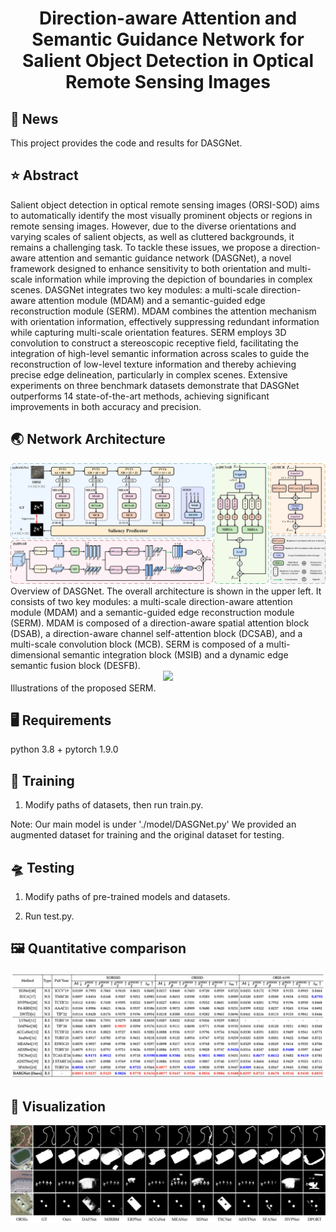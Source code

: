 <div align="center">
<h1>Direction-aware Attention and Semantic Guidance Network for Salient Object Detection in Optical Remote Sensing Images </h1>
</div>

## 📰 News
This project provides the code and results for DASGNet.

## ⭐ Abstract
Salient object detection in optical remote sensing images (ORSI-SOD) aims to automatically identify the most visually prominent objects or regions in remote sensing images. However, due to the diverse orientations and varying scales of salient objects, as well as cluttered backgrounds, it remains a challenging task. To tackle these issues, we propose a direction-aware attention and semantic guidance network (DASGNet), a novel framework designed to enhance sensitivity to both orientation and multi-scale information while improving the depiction of boundaries in complex scenes. DASGNet integrates two key modules: a multi-scale direction-aware attention module (MDAM) and a semantic-guided edge reconstruction module (SERM). MDAM combines the attention mechanism with orientation information, effectively suppressing redundant information while capturing multi-scale orientation features. SERM employs 3D convolution to construct a stereoscopic receptive field, facilitating the integration of high-level semantic information across scales to guide the reconstruction of low-level texture information and thereby achieving precise edge delineation, particularly in complex scenes. Extensive experiments on three benchmark datasets demonstrate that DASGNet outperforms 14 state-of-the-art methods, achieving significant improvements in both accuracy and precision.

## 🌏 Network Architecture
   <div align=center>
   <img src="https://github.com/ICMR-2025/DASGNet/blob/main/images/DASGNet.png">
   </div>
Overview of DASGNet. The overall architecture is shown in the upper left. It consists of two key modules: a multi-scale direction-aware attention module (MDAM) and a semantic-guided edge reconstruction module (SERM). MDAM is composed of a direction-aware spatial attention block (DSAB), a direction-aware channel self-attention block (DCSAB), and a multi-scale convolution block (MCB). SERM is composed of a multi-dimensional semantic integration block (MSIB) and a dynamic edge semantic fusion block (DESFB).


   <div align=center>
   <img src="https://github.com/ICMR-2025/DASGNet/blob/main/images/SERM.png">
   </div>
Illustrations of the proposed SERM.
   
## 🖥️ Requirements
   python 3.8 + pytorch 1.9.0
   
## 🚀 Training
   1. Modify paths of datasets, then run train.py.

Note: Our main model is under './model/DASGNet.py'
      We provided an augmented dataset for training and the original dataset for testing.

## 🛸 Testing
   1. Modify paths of pre-trained models and datasets.

   2. Run test.py.

## 🖼️ Quantitative comparison
   <div align=center>
   <img src="https://github.com/ICMR-2025/DASGNet/blob/main/images/table.png">
   </div>
   
## 🌃 Visualization
   <div align=center>
   <img src="https://github.com/ICMR-2025/DASGNet/blob/main/images/Visualization.png">
   </div>
